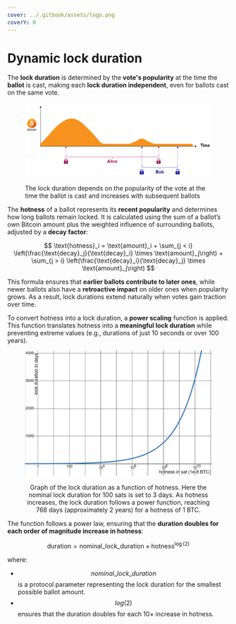 ```yaml
---
cover: ../.gitbook/assets/logo.png
coverY: 0
---
```


# Dynamic lock duration

The **lock duration** is determined by the **vote's popularity** at the time the **ballot** is cast, making each **lock duration independent**, even for ballots cast on the same vote.

<figure><img src="../.gitbook/assets/lock_duration.png" alt=""><figcaption><p>The lock duration depends on the popularity of the vote at the time the ballot is cast and increases with subsequent ballots</p></figcaption></figure>

The **hotness** of a ballot represents its **recent popularity** and determines how long ballots remain locked. It is calculated using the sum of a ballot’s own Bitcoin amount plus the weighted influence of surrounding ballots, adjusted by a **decay factor**:

$$
\text{hotness}_i = \text{amount}_i + \sum_{j < i} \left(\frac{\text{decay}_j}{\text{decay}_i} \times \text{amount}_j\right) + \sum_{j > i} \left(\frac{\text{decay}_i}{\text{decay}_j} \times \text{amount}_j\right)
$$

This formula ensures that **earlier ballots contribute to later ones**, while newer ballots also have a **retroactive impact** on older ones when popularity grows. As a result, lock durations extend naturally when votes gain traction over time.

To convert hotness into a lock duration, a **power scaling** function is applied. This function translates hotness into a **meaningful lock duration** while preventing extreme values (e.g., durations of just 10 seconds or over 100 years).&#x20;

<div align="center" data-full-width="false"><figure><img src="../.gitbook/assets/power_scaler.png" alt="" width="563"><figcaption><p>Graph of the lock duration as a function of hotness. Here the nominal lock duration for 100 sats is set to 3 days. As hotness increases, the lock duration follows a power function, reaching 768 days (approximately 2 years) for a hotness of 1 BTC.</p></figcaption></figure></div>

The function follows a power law, ensuring that the **duration doubles for each order of magnitude increase in hotness**:

$$
\text{duration} = \text{nominal\_lock\_duration} \times \text{hotness}^{\log(2)}
$$

where:

* $$nominal\_lock\_duration$$ is a protocol parameter representing the lock duration for the smallest possible ballot amount.
* $$log(2)$$ ensures that the duration doubles for each 10× increase in hotness.
